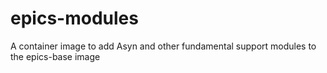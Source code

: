 # epics-modules

A container image to add Asyn and other fundamental support modules to the epics-base image